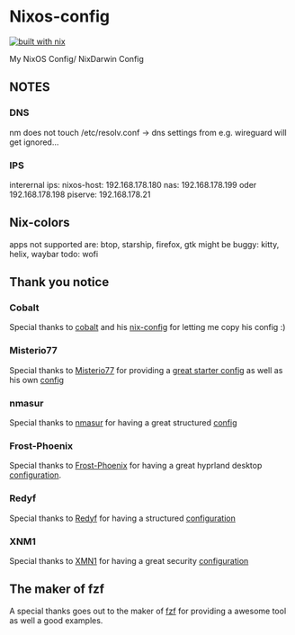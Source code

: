 # Nixos-config

[![built with nix](https://builtwithnix.org/badge.svg)](https://builtwithnix.org)

My NixOS Config/ NixDarwin Config

## NOTES

### DNS

nm does not touch /etc/resolv.conf -> dns settings from e.g. wireguard will get ignored...

### IPS

interernal ips:
nixos-host: 192.168.178.180
nas: 192.168.178.199 oder 192.168.178.198
piserve: 192.168.178.21

## Nix-colors

apps not supported are: btop, starship, firefox, gtk
might be buggy: kitty, helix, waybar
todo: wofi

## Thank you notice

### Cobalt

Special thanks to [cobalt](cobalt.rocks) and his [nix-config](https://gitlab.cobalt.rocks/shared-configs/nixos-ng)
for letting me copy his config :)

### Misterio77

Special thanks to [Misterio77](https://github.com/Misterio77) for providing a
[great starter config](https://github.com/Misterio77/nix-starter-configs) as
well as his own [config](https://github.com/Misterio77/nix-config/tree/main)

### nmasur

Special thanks to [nmasur](https://github.com/nmasur) for having a
great structured [config](https://github.com/nmasur/dotfiles/blob/c53f1470ee04890f461796ba0d14cce393f2b5c3/hosts/lookingglass/default.nix)

### Frost-Phoenix

Special thanks to [Frost-Phoenix](https://github.com/Frost-Phoenix) for having
a great hyprland desktop [configuration](https://github.com/Frost-Phoenix/nixos-config/tree/catppuccin).

### Redyf

Special thanks to [Redyf](https://github.com/redyf) for having a structured
[configuration](https://github.com/redyf/nixdots)

### XNM1

Special thanks to [XMN1](https://github.com/XNM1) for having a great security
[configuration](https://github.com/XNM1/linux-nixos-hyprland-config-dotfiles/tree/main)

## The maker of fzf

A special thanks goes out to the maker of [fzf](https://github.com/junegunn/fzf)
for providing a awesome tool as well a good examples.
